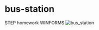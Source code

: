 # bus-station
STEP homework WINFORMS
![bus_station](https://user-images.githubusercontent.com/53310896/114656079-1a2d5b00-9cf6-11eb-9287-d935af1f05c8.jpg)
